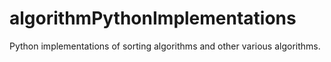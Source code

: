 # algorithmPythonImplementations
Python implementations of sorting algorithms and other various algorithms.
